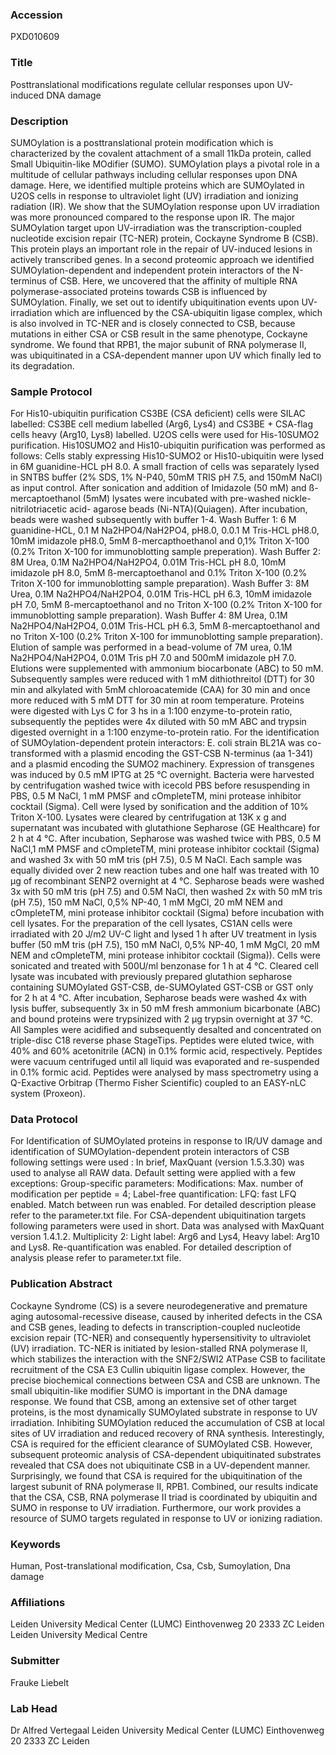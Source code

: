 ### Accession
PXD010609

### Title
Posttranslational modifications regulate cellular responses upon UV-induced DNA damage

### Description
SUMOylation is a posttranslational protein modification which is characterized by the covalent attachment of a small 11kDa protein, called Small Ubiquitin-like MOdifier (SUMO).  SUMOylation plays a pivotal role in a multitude of cellular pathways including cellular responses upon DNA damage. Here, we identified multiple proteins which are SUMOylated in U2OS cells in response to ultraviolet light (UV) irradiation and ionizing radiation (IR). We show that the SUMOylation response upon UV irradiation was more pronounced compared to the response upon IR. The major SUMOylation target upon UV-irradiation was the transcription-coupled nucleotide excision repair  (TC-NER) protein, Cockayne Syndrome B (CSB). This protein plays an important role in the repair of UV-induced lesions in actively transcribed genes. In a second proteomic approach we identified SUMOylation-dependent and independent protein interactors of the N-terminus of CSB. Here, we uncovered that the affinity of multiple RNA polymerase-associated proteins towards CSB is influenced by SUMOylation.  Finally, we set out to identify ubiquitination events upon UV-irradiation which are influenced by the CSA-ubiquitin ligase complex, which is also involved in TC-NER and is closely connected to CSB, because mutations in either CSA or CSB result in the same phenotype, Cockayne syndrome.  We found that RPB1, the major subunit of RNA polymerase II, was ubiquitinated in a CSA-dependent manner upon UV which finally led to its degradation.

### Sample Protocol
For His10-ubiquitin purification CS3BE (CSA deficient) cells were SILAC labelled: CS3BE cell medium labelled (Arg6, Lys4) and CS3BE + CSA-flag cells heavy (Arg10, Lys8) labelled. U2OS cells were used for His-10SUMO2 purification. His10SUMO2 and His10-ubiquitin purification was performed as follows: Cells stably expressing His10-SUMO2 or His10-ubiquitin were lysed in 6M guanidine-HCL pH 8.0. A small fraction of cells was separately lysed in SNTBS buffer (2% SDS, 1% N-P40, 50mM TRIS pH 7.5, and 150mM NaCl) as input control. After sonication and addition of Imidazole (50 mM) and ß-mercaptoethanol (5mM) lysates were incubated with pre-washed nickle-nitrilotriacetic acid- agarose beads (Ni-NTA)(Quiagen). After incubation, beads were washed subsequently with buffer 1-4. Wash Buffer 1: 6 M guanidine-HCL, 0.1 M Na2HPO4/NaH2PO4, pH8.0, 0.0.1 M Tris-HCL pH8.0, 10mM imidazole pH8.0, 5mM ß-mercapthoethanol and 0,1% Triton X-100 (0.2% Triton X-100 for immunoblotting sample preperation). Wash Buffer 2: 8M Urea, 0.1M Na2HPO4/NaH2PO4, 0.01M Tris-HCL pH 8.0, 10mM imidazole pH 8.0, 5mM ß-mercaptoethanol and 0.1% Triton X-100 (0.2% Triton X-100 for immunoblotting sample preparation). Wash Buffer 3: 8M Urea, 0.1M Na2HPO4/NaH2PO4, 0.01M Tris-HCL pH 6.3, 10mM imidazole pH 7.0, 5mM ß-mercaptoethanol and no Triton X-100 (0.2% Triton X-100 for immunoblotting sample preparation). Wash Buffer 4: 8M Urea, 0.1M Na2HPO4/NaH2PO4, 0.01M Tris-HCL pH 6.3, 5mM ß-mercaptoethanol and no Triton X-100 (0.2% Triton X-100 for immunoblotting sample preparation). Elution of sample was performed in a bead-volume of 7M urea, 0.1M Na2HPO4/NaH2PO4, 0.01M Tris pH 7.0 and 500mM imidazole pH 7.0. Elutions were supplemented with ammonium biocarbonate (ABC) to 50 mM. Subsequently samples were reduced with 1 mM dithiothreitol (DTT) for 30 min and alkylated with 5mM chloroacatemide (CAA) for 30 min and once more reduced with 5 mM DTT for 30 min at room temperature. Proteins were digested with Lys C for 3 hs in a 1:100 enzyme-to-protein ratio, subsequently the peptides were 4x diluted with 50 mM ABC and trypsin digested overnight in a 1:100 enzyme-to-protein ratio.  For the identification of SUMOylation-dependent protein interactors:  E. coli strain BL21A was co-transformed with a plasmid encoding the GST-CSB N-terminus (aa 1-341) and a plasmid encoding the SUMO2 machinery. Expression of transgenes was induced by 0.5 mM IPTG at 25 °C overnight. Bacteria were harvested by centrifugation washed twice with icecold PBS before resuspending in PBS, 0.5 M NaCl, 1 mM PMSF and cOmpleteTM, mini protease inhibitor cocktail (Sigma). Cell were lysed by sonification and the addition of 10% Triton X-100. Lysates were cleared by centrifugation at 13K x g and supernatant was incubated with glutathione Sepharose (GE Healthcare) for 2 h at 4 °C. After incubation, Sepharose was washed twice with PBS, 0.5 M NaCl,1 mM PMSF and cOmpleteTM, mini protease inhibitor cocktail (Sigma) and washed 3x with 50 mM tris (pH 7.5), 0.5 M NaCl. Each sample was equally divided over 2 new reaction tubes and one half was treated with 10 µg of recombinant SENP2 overnight at 4 °C. Sepharose beads were washed 3x with 50 mM tris (pH 7.5) and 0.5M NaCl, then washed 2x with 50 mM tris (pH 7.5), 150 mM NaCl, 0,5% NP-40, 1 mM MgCl, 20 mM NEM and cOmpleteTM, mini protease inhibitor cocktail (Sigma) before incubation with cell lysates. For the preparation of the cell lysates, CS1AN cells were irradiated with 20 J/m2 UV-C light and lysed 1 h after UV treatment in lysis buffer (50 mM tris (pH 7.5), 150 mM NaCl, 0,5% NP-40, 1 mM MgCl, 20 mM NEM and cOmpleteTM, mini protease inhibitor cocktail (Sigma)). Cells were sonicated and treated with 500U/ml benzonase for 1 h at 4 °C. Cleared cell lysate was incubated with previously prepared glutathion sepharose containing SUMOylated GST-CSB, de-SUMOylated GST-CSB or GST only for 2 h at 4 °C. After incubation, Sepharose beads were washed 4x with lysis buffer, subsequently 3x in 50 mM fresh ammonium bicarbonate (ABC) and bound proteins were trypsinized with 2 µg trypsin overnight at 37 °C.  All Samples were acidified and subsequently desalted and concentrated on triple-disc C18 reverse phase StageTips. Peptides were eluted twice, with 40% and 60% acetonitrile (ACN) in 0.1% formic acid, respectively. Peptides were vacuum centrifuged until all liquid was evaporated and re-suspended in 0.1% formic acid. Peptides were analysed by mass spectrometry using a Q-Exactive Orbitrap (Thermo Fisher Scientific) coupled to an EASY-nLC system (Proxeon).

### Data Protocol
For Identification of SUMOylated proteins in response to IR/UV damage and identification of SUMOylation-dependent protein interactors of CSB following settings were used : In brief, MaxQuant (version 1.5.3.30) was used to analyse all RAW data. Default setting were applied with a few exceptions: Group-specific parameters: Modifications: Max. number of modification per peptide = 4; Label-free quantification: LFQ: fast LFQ enabled. Match between run was enabled.  For detailed description please refer to the parameter.txt file.  For CSA-dependent ubiquitination targets following parameters were used in short. Data was analysed with MaxQuant version 1.4.1.2. Multiplicity 2: Light label: Arg6 and Lys4, Heavy label: Arg10 and Lys8. Re-quantification was enabled. For detailed description of analysis please refer to parameter.txt file.

### Publication Abstract
Cockayne Syndrome (CS) is a severe neurodegenerative and premature aging autosomal-recessive disease, caused by inherited defects in the CSA and CSB genes, leading to defects in transcription-coupled nucleotide excision repair (TC-NER) and consequently hypersensitivity to ultraviolet (UV) irradiation. TC-NER is initiated by lesion-stalled RNA polymerase II, which stabilizes the interaction with the SNF2/SWI2 ATPase CSB to facilitate recruitment of the CSA E3 Cullin ubiquitin ligase complex. However, the precise biochemical connections between CSA and CSB are unknown. The small ubiquitin-like modifier SUMO is important in the DNA damage response. We found that CSB, among an extensive set of other target proteins, is the most dynamically SUMOylated substrate in response to UV irradiation. Inhibiting SUMOylation reduced the accumulation of CSB at local sites of UV irradiation and reduced recovery of RNA synthesis. Interestingly, CSA is required for the efficient clearance of SUMOylated CSB. However, subsequent proteomic analysis of CSA-dependent ubiquitinated substrates revealed that CSA does not ubiquitinate CSB in a UV-dependent manner. Surprisingly, we found that CSA is required for the ubiquitination of the largest subunit of RNA polymerase II, RPB1. Combined, our results indicate that the CSA, CSB, RNA polymerase II triad is coordinated by ubiquitin and SUMO in response to UV irradiation. Furthermore, our work provides a resource of SUMO targets regulated in response to UV or ionizing radiation.

### Keywords
Human, Post-translational modification, Csa, Csb, Sumoylation, Dna damage

### Affiliations
Leiden University Medical Center (LUMC) Einthovenweg 20 2333 ZC Leiden
Leiden University Medical Centre

### Submitter
Frauke Liebelt

### Lab Head
Dr Alfred Vertegaal
Leiden University Medical Center (LUMC) Einthovenweg 20 2333 ZC Leiden


